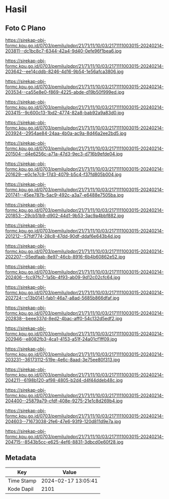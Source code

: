 # Hasil

## Foto C Plano

https://sirekap-obj-formc.kpu.go.id/0703/pemilu/pdpr/21/71/11/10/03/2171111003015-20240214-203811--dc1bc8c7-6344-42a4-9d40-0efe96f1bea6.jpg

https://sirekap-obj-formc.kpu.go.id/0703/pemilu/pdpr/21/71/11/10/03/2171111003015-20240214-203642--ee14cddb-8246-4d16-9b54-1e56afca3806.jpg

https://sirekap-obj-formc.kpu.go.id/0703/pemilu/pdpr/21/71/11/10/03/2171111003015-20240214-203534--ca55e8e0-f869-4225-abde-d19b50f999ed.jpg

https://sirekap-obj-formc.kpu.go.id/0703/pemilu/pdpr/21/71/11/10/03/2171111003015-20240214-203415--9c600c13-1bd2-4774-82a8-bab92a9a83d0.jpg

https://sirekap-obj-formc.kpu.go.id/0703/pemilu/pdpr/21/71/11/10/03/2171111003015-20240214-203924--2954ae84-24aa-4b0a-ac9a-8d46a2ee2bd5.jpg

https://sirekap-obj-formc.kpu.go.id/0703/pemilu/pdpr/21/71/11/10/03/2171111003015-20240214-201504--d4e6256c-a71a-47d3-9ec3-d716b9efde04.jpg

https://sirekap-obj-formc.kpu.go.id/0703/pemilu/pdpr/21/71/11/10/03/2171111003015-20240214-201629--e0c1e7c9-17d3-4079-b5c4-f37fd805b004.jpg

https://sirekap-obj-formc.kpu.go.id/0703/pemilu/pdpr/21/71/11/10/03/2171111003015-20240214-201741--45ee787b-5ac9-492c-a3a7-e6488e7505ba.jpg

https://sirekap-obj-formc.kpu.go.id/0703/pemilu/pdpr/21/71/11/10/03/2171111003015-20240214-201853--29cb51b9-d902-44d1-9b53-3ac9a4bbf882.jpg

https://sirekap-obj-formc.kpu.go.id/0703/pemilu/pdpr/21/71/11/10/03/2171111003015-20240214-201212--57fdf774-28c8-47dd-90df-ddaf6e643b4d.jpg

https://sirekap-obj-formc.kpu.go.id/0703/pemilu/pdpr/21/71/11/10/03/2171111003015-20240214-202207--05edfaab-8e97-46cb-8916-6b4b60862e52.jpg

https://sirekap-obj-formc.kpu.go.id/0703/pemilu/pdpr/21/71/11/10/03/2171111003015-20240214-202406--fcc97fc7-1a5b-4f93-ab09-9d12c02cfc64.jpg

https://sirekap-obj-formc.kpu.go.id/0703/pemilu/pdpr/21/71/11/10/03/2171111003015-20240214-202724--c13b0141-fab1-46a7-a8ad-5685b866dfaf.jpg

https://sirekap-obj-formc.kpu.go.id/0703/pemilu/pdpr/21/71/11/10/03/2171111003015-20240214-202838--beee337d-8ed2-4bac-aff0-54c132d5edf2.jpg

https://sirekap-obj-formc.kpu.go.id/0703/pemilu/pdpr/21/71/11/10/03/2171111003015-20240214-202946--e8082fb3-4ca1-4153-a51f-24a01cf1ff09.jpg

https://sirekap-obj-formc.kpu.go.id/0703/pemilu/pdpr/21/71/11/10/03/2171111003015-20240214-203231--36173112-519e-4e6c-8aad-3e75ee80f313.jpg

https://sirekap-obj-formc.kpu.go.id/0703/pemilu/pdpr/21/71/11/10/03/2171111003015-20240214-204211--6198b120-af98-4805-b2d4-d4f44ddeb48c.jpg

https://sirekap-obj-formc.kpu.go.id/0703/pemilu/pdpr/21/71/11/10/03/2171111003015-20240214-204400--25879a79-cfdf-408e-9275-21e1c8d269b4.jpg

https://sirekap-obj-formc.kpu.go.id/0703/pemilu/pdpr/21/71/11/10/03/2171111003015-20240214-204603--71673038-2fe6-47e6-93f9-120d811d9e7a.jpg

https://sirekap-obj-formc.kpu.go.id/0703/pemilu/pdpr/21/71/11/10/03/2171111003015-20240214-204715--8543b5cc-e625-4ef6-8831-3dbcd0e60f28.jpg


## Metadata

| Key        | Value               |
| ---------- | ------------------- |
| Time Stamp | 2024-02-17 13:05:41 |
| Kode Dapil | 2101                |



